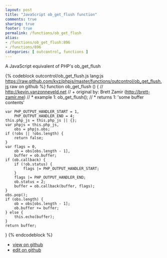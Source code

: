 ```yaml
---
layout: post
title: "JavaScript ob_get_flush function"
comments: true
sharing: true
footer: true
permalink: /functions/ob_get_flush
alias:
- /functions/ob_get_flush:896
- /functions/896
categories: [ outcontrol, functions ]
---
```

A JavaScript equivalent of PHP's ob_get_flush
<!-- more -->
{% codeblock outcontrol/ob_get_flush.js lang:js https://raw.github.com/kvz/phpjs/master/functions/outcontrol/ob_get_flush.js raw on github %}
function ob_get_flush () {
    // http://kevin.vanzonneveld.net
    // +   original by: Brett Zamir (http://brett-zamir.me)
    // *     example 1: ob_get_flush();
    // *     returns 1: 'some buffer contents'

    var PHP_OUTPUT_HANDLER_START = 1,
        PHP_OUTPUT_HANDLER_END = 4;
    this.php_js = this.php_js || {};
    var phpjs = this.php_js,
        obs = phpjs.obs;
    if (!obs || !obs.length) {
        return false;
    }
    var flags = 0,
        ob = obs[obs.length - 1],
        buffer = ob.buffer;
    if (ob.callback) {
        if (!ob.status) {
            flags |= PHP_OUTPUT_HANDLER_START;
        }
        flags |= PHP_OUTPUT_HANDLER_END;
        ob.status = 2;
        buffer = ob.callback(buffer, flags);
    }
    obs.pop();
    if (obs.length) {
        ob = obs[obs.length - 1];
        ob.buffer += buffer;
    } else {
        this.echo(buffer);
    }
    return buffer;
}
{% endcodeblock %}
<ul>
 <li><a href="https://github.com/kvz/phpjs/blob/master/functions/outcontrol/ob_get_flush.js">view on github</a></li>
 <li><a href="https://github.com/kvz/phpjs/edit/master/functions/outcontrol/ob_get_flush.js">edit on github</a></li>
</ul>

